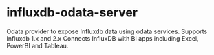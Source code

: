 # influxdb-odata-server
Odata provider to expose Influxdb data using odata services. Supports Influxdb 1.x and 2.x Connects InfluxDB with BI apps including Excel, PowerBI and Tableau.
